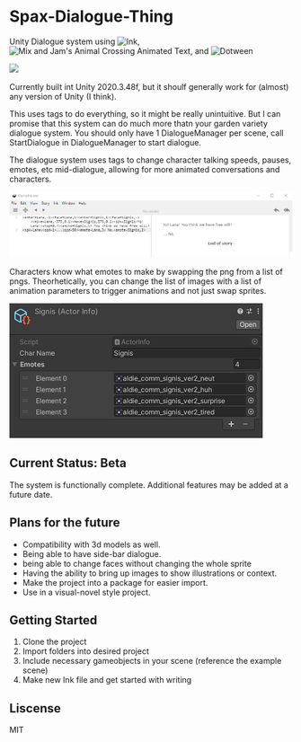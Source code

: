 # Spax-Dialogue-Thing
Unity Dialogue system using ![Ink](https://www.inklestudios.com/ink/), ![Mix and Jam's Animal Crossing Animated Text](https://github.com/mixandjam/AC-Dialogue), and ![Dotween](https://dotween.demigiant.com/)

![](doc/gifs/DialogueDemo.gif)

Currently built int Unity 2020.3.48f, but it shoulf generally work for (almost) any version of Unity (I think).

This uses tags to do everything, so it might be really unintuitive. But I can promise that this system can do much more thatn your garden variety dialogue system.
You should only have 1 DialogueManager per scene, call StartDialogue in DialogueManager to start dialogue.

The dialogue system uses tags to change character talking speeds, pauses, emotes, etc mid-dialogue, allowing for more animated conversations and characters.

![](doc/images/Inky.png)

Characters know what emotes to make by swapping the png from a list of pngs. Theorhetically, you can change the list of images with a list of animation parameters to trigger animations and not just swap sprites.

![](doc/images/Actor.png)

## Current Status: Beta

The system is functionally complete. Additional features may be added at a future date.

## Plans for the future
- Compatibility with 3d models as well.
- Being able to have side-bar dialogue.
- being able to change faces without changing the whole sprite
- Having the ability to bring up images to show illustrations or context.
- Make the project into a package for easier import.
- Use in a visual-novel style project.

## Getting Started

1) Clone the project
2) Import folders into desired project
3) Include necessary gameobjects in your scene (reference the example scene)
4) Make new Ink file and get started with writing

## Liscense

MIT
